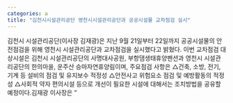 ```yaml
---
categories: a
title: "김천시시설관리공단 영천시시설관리공단과 공공시설물 교차점검 실시"
---
```

김천시 시설관리공단(이사장 김재광)은 지난 9월 21일부터 22일까지 공공시설물의 안전점검을 위해 영천시 시설관리공단과 교차점검을 실시했다고 밝혔다.									이번 교차점검 대상시설은 김천시 시설관리공단의 사명대사공원, 부항댐생태휴양펜션과 영천시 시설관리공단의 한의마을, 운주산 승마자연휴양림이며, 주요점검 사항은 △건축, 소방, 전기, 기계 등 설비의 점검 및 유지보수 적정성 △안전사고 위험요소 점검 및 예방활동의 적정성 △사회적 약자 편의시설 등으로 개선이 필요한 시설에 대해서는 조치방법을 공유할 예정이다.김재광 이사장은 “